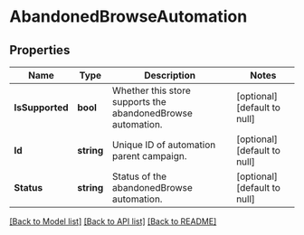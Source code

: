 # AbandonedBrowseAutomation

## Properties
Name | Type | Description | Notes
------------ | ------------- | ------------- | -------------
**IsSupported** | **bool** | Whether this store supports the abandonedBrowse automation. | [optional] [default to null]
**Id** | **string** | Unique ID of automation parent campaign. | [optional] [default to null]
**Status** | **string** | Status of the abandonedBrowse automation. | [optional] [default to null]

[[Back to Model list]](../README.md#documentation-for-models) [[Back to API list]](../README.md#documentation-for-api-endpoints) [[Back to README]](../README.md)

